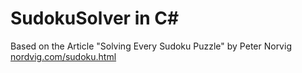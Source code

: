 # SudokuSolver in C#

Based on the Article "Solving Every Sudoku Puzzle"
by Peter Norvig
[nordvig.com/sudoku.html](http://nordvig.com/sudoku.html)

